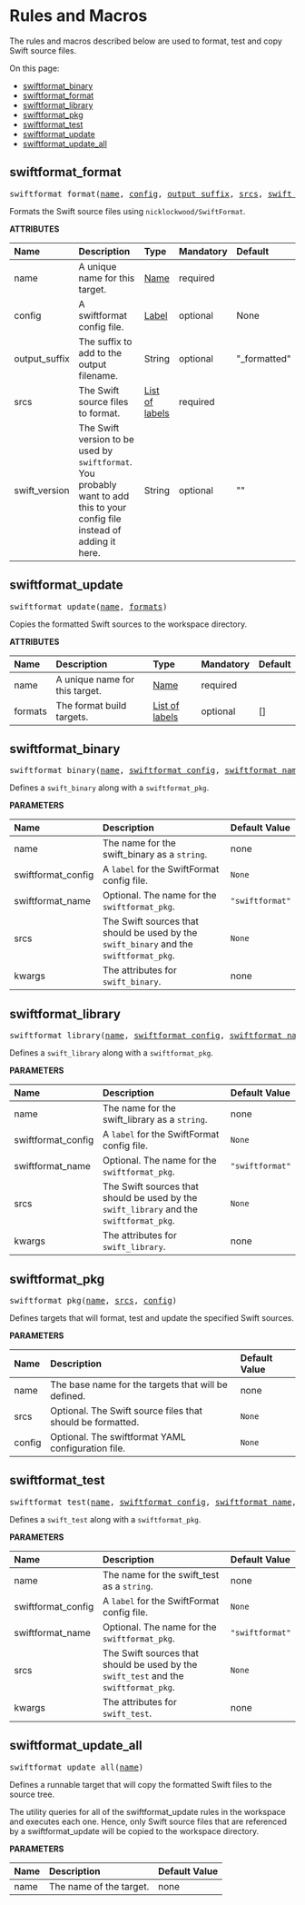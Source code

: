 <!-- Generated with Stardoc, Do Not Edit! -->
# Rules and Macros

The rules and macros described below are used to format, test and 
copy Swift source files.

On this page:

  * [swiftformat_binary](#swiftformat_binary)
  * [swiftformat_format](#swiftformat_format)
  * [swiftformat_library](#swiftformat_library)
  * [swiftformat_pkg](#swiftformat_pkg)
  * [swiftformat_test](#swiftformat_test)
  * [swiftformat_update](#swiftformat_update)
  * [swiftformat_update_all](#swiftformat_update_all)


<a id="#swiftformat_format"></a>

## swiftformat_format

<pre>
swiftformat_format(<a href="#swiftformat_format-name">name</a>, <a href="#swiftformat_format-config">config</a>, <a href="#swiftformat_format-output_suffix">output_suffix</a>, <a href="#swiftformat_format-srcs">srcs</a>, <a href="#swiftformat_format-swift_version">swift_version</a>)
</pre>

Formats the Swift source files using `nicklockwood/SwiftFormat`.

**ATTRIBUTES**


| Name  | Description | Type | Mandatory | Default |
| :------------- | :------------- | :------------- | :------------- | :------------- |
| <a id="swiftformat_format-name"></a>name |  A unique name for this target.   | <a href="https://bazel.build/docs/build-ref.html#name">Name</a> | required |  |
| <a id="swiftformat_format-config"></a>config |  A swiftformat config file.   | <a href="https://bazel.build/docs/build-ref.html#labels">Label</a> | optional | None |
| <a id="swiftformat_format-output_suffix"></a>output_suffix |  The suffix to add to the output filename.   | String | optional | "_formatted" |
| <a id="swiftformat_format-srcs"></a>srcs |  The Swift source files to format.   | <a href="https://bazel.build/docs/build-ref.html#labels">List of labels</a> | required |  |
| <a id="swiftformat_format-swift_version"></a>swift_version |  The Swift version to be used by <code>swiftformat</code>. You probably want to add this to your config file instead of adding it here.   | String | optional | "" |


<a id="#swiftformat_update"></a>

## swiftformat_update

<pre>
swiftformat_update(<a href="#swiftformat_update-name">name</a>, <a href="#swiftformat_update-formats">formats</a>)
</pre>

Copies the formatted Swift sources to the workspace directory.

**ATTRIBUTES**


| Name  | Description | Type | Mandatory | Default |
| :------------- | :------------- | :------------- | :------------- | :------------- |
| <a id="swiftformat_update-name"></a>name |  A unique name for this target.   | <a href="https://bazel.build/docs/build-ref.html#name">Name</a> | required |  |
| <a id="swiftformat_update-formats"></a>formats |  The format build targets.   | <a href="https://bazel.build/docs/build-ref.html#labels">List of labels</a> | optional | [] |


<a id="#swiftformat_binary"></a>

## swiftformat_binary

<pre>
swiftformat_binary(<a href="#swiftformat_binary-name">name</a>, <a href="#swiftformat_binary-swiftformat_config">swiftformat_config</a>, <a href="#swiftformat_binary-swiftformat_name">swiftformat_name</a>, <a href="#swiftformat_binary-srcs">srcs</a>, <a href="#swiftformat_binary-kwargs">kwargs</a>)
</pre>

Defines a `swift_binary` along with a `swiftformat_pkg`.

**PARAMETERS**


| Name  | Description | Default Value |
| :------------- | :------------- | :------------- |
| <a id="swiftformat_binary-name"></a>name |  The name for the swift_binary as a <code>string</code>.   |  none |
| <a id="swiftformat_binary-swiftformat_config"></a>swiftformat_config |  A <code>label</code> for the SwiftFormat config file.   |  <code>None</code> |
| <a id="swiftformat_binary-swiftformat_name"></a>swiftformat_name |  Optional. The name for the <code>swiftformat_pkg</code>.   |  <code>"swiftformat"</code> |
| <a id="swiftformat_binary-srcs"></a>srcs |  The Swift sources that should be used by the <code>swift_binary</code> and the <code>swiftformat_pkg</code>.   |  <code>None</code> |
| <a id="swiftformat_binary-kwargs"></a>kwargs |  The attributes for <code>swift_binary</code>.   |  none |


<a id="#swiftformat_library"></a>

## swiftformat_library

<pre>
swiftformat_library(<a href="#swiftformat_library-name">name</a>, <a href="#swiftformat_library-swiftformat_config">swiftformat_config</a>, <a href="#swiftformat_library-swiftformat_name">swiftformat_name</a>, <a href="#swiftformat_library-srcs">srcs</a>, <a href="#swiftformat_library-kwargs">kwargs</a>)
</pre>

Defines a `swift_library` along with a `swiftformat_pkg`.

**PARAMETERS**


| Name  | Description | Default Value |
| :------------- | :------------- | :------------- |
| <a id="swiftformat_library-name"></a>name |  The name for the swift_library as a <code>string</code>.   |  none |
| <a id="swiftformat_library-swiftformat_config"></a>swiftformat_config |  A <code>label</code> for the SwiftFormat config file.   |  <code>None</code> |
| <a id="swiftformat_library-swiftformat_name"></a>swiftformat_name |  Optional. The name for the <code>swiftformat_pkg</code>.   |  <code>"swiftformat"</code> |
| <a id="swiftformat_library-srcs"></a>srcs |  The Swift sources that should be used by the <code>swift_library</code> and the <code>swiftformat_pkg</code>.   |  <code>None</code> |
| <a id="swiftformat_library-kwargs"></a>kwargs |  The attributes for <code>swift_library</code>.   |  none |


<a id="#swiftformat_pkg"></a>

## swiftformat_pkg

<pre>
swiftformat_pkg(<a href="#swiftformat_pkg-name">name</a>, <a href="#swiftformat_pkg-srcs">srcs</a>, <a href="#swiftformat_pkg-config">config</a>)
</pre>

Defines targets that will format, test and update the specified Swift sources.

**PARAMETERS**


| Name  | Description | Default Value |
| :------------- | :------------- | :------------- |
| <a id="swiftformat_pkg-name"></a>name |  The base name for the targets that will be defined.   |  none |
| <a id="swiftformat_pkg-srcs"></a>srcs |  Optional. The Swift source files that should be formatted.   |  <code>None</code> |
| <a id="swiftformat_pkg-config"></a>config |  Optional. The swiftformat YAML configuration file.   |  <code>None</code> |


<a id="#swiftformat_test"></a>

## swiftformat_test

<pre>
swiftformat_test(<a href="#swiftformat_test-name">name</a>, <a href="#swiftformat_test-swiftformat_config">swiftformat_config</a>, <a href="#swiftformat_test-swiftformat_name">swiftformat_name</a>, <a href="#swiftformat_test-srcs">srcs</a>, <a href="#swiftformat_test-kwargs">kwargs</a>)
</pre>

Defines a `swift_test` along with a `swiftformat_pkg`.

**PARAMETERS**


| Name  | Description | Default Value |
| :------------- | :------------- | :------------- |
| <a id="swiftformat_test-name"></a>name |  The name for the swift_test as a <code>string</code>.   |  none |
| <a id="swiftformat_test-swiftformat_config"></a>swiftformat_config |  A <code>label</code> for the SwiftFormat config file.   |  <code>None</code> |
| <a id="swiftformat_test-swiftformat_name"></a>swiftformat_name |  Optional. The name for the <code>swiftformat_pkg</code>.   |  <code>"swiftformat"</code> |
| <a id="swiftformat_test-srcs"></a>srcs |  The Swift sources that should be used by the <code>swift_test</code> and the <code>swiftformat_pkg</code>.   |  <code>None</code> |
| <a id="swiftformat_test-kwargs"></a>kwargs |  The attributes for <code>swift_test</code>.   |  none |


<a id="#swiftformat_update_all"></a>

## swiftformat_update_all

<pre>
swiftformat_update_all(<a href="#swiftformat_update_all-name">name</a>)
</pre>

Defines a runnable target that will copy the formatted Swift files to the source tree.

The utility queries for all of the swiftformat_update rules in the
workspace and executes each one. Hence, only Swift source files that are
referenced by a swiftformat_update will be copied to the workspace
directory.


**PARAMETERS**


| Name  | Description | Default Value |
| :------------- | :------------- | :------------- |
| <a id="swiftformat_update_all-name"></a>name |  The name of the target.   |  none |


